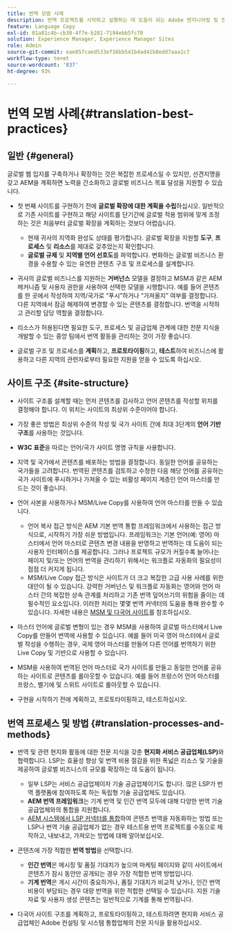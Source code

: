 ```yaml
---
title: 번역 모범 사례
description: 번역 프로젝트를 시작하고 실행하는 데 도움이 되는 Adobe 엔지니어링 및 컨설팅 팀에서 컴파일한 모범 사례를 확인하십시오.
feature: Language Copy
exl-id: 01a81c4b-cb30-4f7e-b281-7194ebb5fc70
solution: Experience Manager, Experience Manager Sites
role: Admin
source-git-commit: eae057caed533ef16bb541b4ad41b8edd7aaa1c7
workflow-type: tm+mt
source-wordcount: '837'
ht-degree: 93%

---
```


# 번역 모범 사례{#translation-best-practices}

## 일반 {#general}

글로벌 웹 입지를 구축하거나 확장하는 것은 복잡한 프로세스일 수 있지만, 선견지명을 갖고 AEM을 계획하면 노력을 간소화하고 글로벌 비즈니스 목표 달성을 지원할 수 있습니다.

* 첫 번째 사이트를 구현하기 전에 **글로벌 확장에 대한 계획을 수립**&#x200B;하십시오. 일반적으로 기존 사이트를 구현하고 해당 사이트를 단기간에 글로벌 적용 범위에 맞게 조정하는 것은 처음부터 글로벌 확장을 계획하는 것보다 어렵습니다.

   * 현재 귀사의 지역화 완성도 상태를 평가합니다. 글로벌 확장을 지원할 **도구**, **프로세스** 및 **리소스**&#x200B;를 제대로 갖추었는지 확인합니다.
   * **글로벌 규제** 및 **지역별 언어 선호도**&#x200B;를 파악합니다. 변화하는 글로벌 비즈니스 환경을 수용할 수 있는 유연한 콘텐츠 구조 및 프로세스를 설계합니다.

* 귀사의 글로벌 비즈니스를 지원하는 **거버넌스** 모델을 결정하고 MSM과 같은 AEM 메커니즘 및 사용자 권한을 사용하여 선택한 모델을 시행합니다. 예를 들어 콘텐츠를 한 곳에서 작성하여 지역/국가로 “푸시”하거나 “가져올지” 여부를 결정합니다. 다른 지역에서 잠금 해제하여 변경할 수 있는 콘텐츠를 결정합니다. 번역을 시작하고 관리할 담당 역할을 결정합니다.
* 리소스가 허용된다면 필요한 도구, 프로세스 및 공급업체 관계에 대한 전문 지식을 개발할 수 있는 중앙 팀에서 번역 활동을 관리하는 것이 가장 좋습니다.
* 글로벌 구조 및 프로세스를 **계획**&#x200B;하고, **프로토타이핑**&#x200B;하고, **테스트**&#x200B;하여 비즈니스에 활용하고 다른 지역의 관련자로부터 필요한 지원을 얻을 수 있도록 하십시오.

## 사이트 구조 {#site-structure}

* 사이트 구조를 설계할 때는 먼저 콘텐츠를 검사하고 언어 콘텐츠를 작성할 위치를 결정해야 합니다. 이 위치는 사이트의 최상위 수준이어야 합니다.
* 가장 좋은 방법은 최상위 수준의 작성 및 국가 사이트 간에 최대 3단계의 **언어 기반 구조**&#x200B;를 사용하는 것입니다.
* **W3C 표준**&#x200B;을 따르는 언어/국가 사이트 명명 규칙을 사용합니다.
* 지역 및 국가에서 콘텐츠를 배포하는 방법을 결정합니다. 동일한 언어를 공유하는 국가들을 고려합니다. 번역된 콘텐츠를 검토하고 수정한 다음 해당 언어를 공유하는 국가 사이트에 푸시하거나 가져올 수 있는 비활성 페이지 계층인 언어 마스터를 만드는 것이 좋습니다.
* 언어 사본을 사용하거나 MSM/Live Copy를 사용하여 언어 마스터를 만들 수 있습니다.

   * 언어 복사 접근 방식은 AEM 기본 번역 통합 프레임워크에서 사용하는 접근 방식으로, 시작하기 가장 쉬운 방법입니다. 프레임워크는 기본 언어(예: 영어) 마스터에서 언어 마스터로 콘텐츠 변경 내용을 반영하고 번역하는 데 도움이 되는 사용자 인터페이스를 제공합니다. 그러나 프로젝트 규모가 커질수록 늘어나는 페이지 및/또는 언어의 번역을 관리하기 위해서는 워크플로 자동화의 필요성이 점점 더 커지게 됩니다.
   * MSM/Live Copy 접근 방식은 사이트가 더 크고 복잡한 고급 사용 사례를 위한 대안이 될 수 있습니다. 강력한 거버넌스 및 워크플로 자동화는 영어와 언어 마스터 간의 복잡한 상속 관계를 처리하고 기존 번역 덮어쓰기의 위험을 줄이는 데 필수적인 요소입니다. 이러한 처리는 몇몇 번역 커넥터의 도움을 통해 완수할 수 있습니다. 자세한 내용은 [MSM 및 다국어 사이트](/help/sites-administering/msm-best-practices.md#msm-and-multilingual-websites)를 참조하십시오.

* 마스터 언어에 글로벌 변형이 있는 경우 MSM을 사용하여 글로벌 마스터에서 Live Copy를 만들어 번역에 사용할 수 있습니다. 예를 들어 미국 영어 마스터에서 글로벌 작성을 수행하는 경우, 국제 영어 마스터를 만들어 다른 언어를 번역하기 위한 Live Copy 및 기반으로 사용할 수 있습니다.
* MSM을 사용하여 번역된 언어 마스터로 국가 사이트를 만들고 동일한 언어를 공유하는 사이트로 콘텐츠를 롤아웃할 수 있습니다. 예를 들어 프랑스어 언어 마스터를 프랑스, 벨기에 및 스위트 사이트로 롤아웃할 수 있습니다.
* 구현을 시작하기 전에 계획하고, 프로토타이핑하고, 테스트하십시오.

## 번역 프로세스 및 방법 {#translation-processes-and-methods}

* 번역 및 관련 현지화 활동에 대한 전문 지식을 갖춘 **현지화 서비스 공급업체(LSP)**&#x200B;와 협력합니다. LSP는 효율성 향상 및 번역 비용 절감을 위한 폭넓은 리소스 및 기술을 제공하여 글로벌 비즈니스의 규모를 확장하는 데 도움이 됩니다.

   * 일부 LSP는 서비스 공급업체이자 기술 공급업체이기도 합니다. 많은 LSP가 번역 플랫폼에 참여하도록 하는 독립형 기술 공급업체도 있습니다.
   * **AEM 번역 프레임워크**&#x200B;는 기계 번역 및 인간 번역 모두에 대해 다양한 번역 기술 공급업체와의 통합을 지원합니다.
   * [AEM 시스템에서 LSP 커넥터를 통합](/help/sites-administering/translation.md)하여 콘텐츠 번역을 자동화하는 방법 또는 LSP나 번역 기술 공급업체가 없는 경우 테스트용 번역 프로젝트를 수동으로 제작하고, 내보내고, 가져오는 방법에 대해 알아보십시오.

* 콘텐츠에 가장 적합한 **번역 방법**&#x200B;을 선택합니다.

   * **인간 번역**&#x200B;은 메시징 및 품질 기대치가 높으며 마케팅 페이지와 같이 사이트에서 콘텐츠가 잠시 동안만 공개되는 경우 가장 적합한 번역 방법입니다.
   * **기계 번역**&#x200B;은 게시 시간이 중요하거나, 품질 기대치가 비교적 낮거나, 인간 번역 비용이 부담되는 경우 대량 번역을 위한 적합한 선택일 수 있습니다. 지원 기술 자료 및 사용자 생성 콘텐츠는 일반적으로 기계를 통해 번역됩니다.

* 다국어 사이트 구조를 계획하고, 프로토타이핑하고, 테스트하려면 현지화 서비스 공급업체인 Adobe 컨설팅 및 시스템 통합업체의 전문 지식을 활용하십시오.
